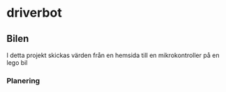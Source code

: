 # driverbot



## Bilen

I detta projekt skickas värden från en hemsida till en mikrokontroller på en lego bil

### Planering


